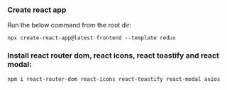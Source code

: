 ### Create react app 

Run the below command from the root dir:
```
npx create-react-app@latest frontend --template redux
```

### Install react router dom, react icons, react toastify and react modal:
```
npm i react-router-dom react-icons react-toastify react-modal axios
```
